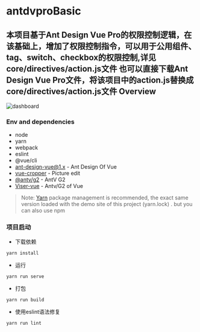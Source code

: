 # antdvproBasic

本项目基于Ant Design Vue Pro的权限控制逻辑，在该基础上，增加了权限控制指令，可以用于公用组件、tag、switch、checkbox的权限控制,详见core/directives/action.js文件
也可以直接下载Ant Design Vue Pro文件，将该项目中的action.js替换成core/directives/action.js文件
Overview
----

![dashboard](https://static-2.loacg.com/open/static/github/SP1.png)

### Env and dependencies

- node
- yarn
- webpack
- eslint
- @vue/cli
- [ant-design-vue@1.x](https://github.com/vueComponent/ant-design-vue) - Ant Design Of Vue 
- [vue-cropper](https://github.com/xyxiao001/vue-cropper) - Picture edit
- [@antv/g2](https://antv.alipay.com/zh-cn/index.html) - AntV G2
- [Viser-vue](https://viserjs.github.io/docs.html#/viser/guide/installation)  - Antv/G2 of Vue

> Note:  [Yarn](https://yarnpkg.com/) package management is recommended, the exact same version loaded with the demo site of this project (yarn.lock) . but you can also use npm


### 项目启动


- 下载依赖
```
yarn install
```

- 运行
```
yarn run serve
```

- 打包
```
yarn run build
```

- 使用eslint语法修复
```
yarn run lint
```


